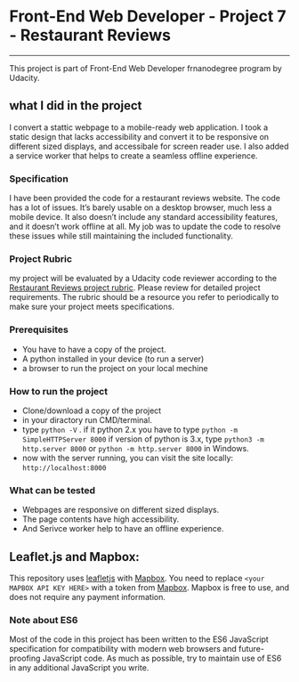 # Front-End Web Developer - Project 7 - Restaurant Reviews
---
This project is part of Front-End Web Developer frnanodegree program by Udacity.

## what I did in the project 
 I convert a stattic webpage to a mobile-ready web application. I took a static design that lacks accessibility and convert it to be responsive on different sized displays, and accessibale for screen reader use. I also added a service worker that helps to create a seamless offline experience.

### Specification

I have been provided the code for a restaurant reviews website. The code has a lot of issues. It’s barely usable on a desktop browser, much less a mobile device. It also doesn’t include any standard accessibility features, and it doesn’t work offline at all. My job was to update the code to resolve these issues while still maintaining the included functionality.

### Project Rubric

my project will be evaluated by a Udacity code reviewer according to the [Restaurant Reviews project rubric](https://review.udacity.com/#!/rubrics/1090/view). Please review for detailed project requirements. The rubric should be a resource you refer to periodically to make sure your project meets specifications.

### Prerequisites

- You have to have a copy of the project.
- A python installed in your device (to run a server)
- a browser to run the project on your local mechine 

### How to run the project

- Clone/download a copy of the project
- in your diractory run CMD/terminal.
- type `python -V` . if it python 2.x you have to type `python -m SimpleHTTPServer 8000`
if version of python is 3.x, type `python3 -m http.server 8000` or `python -m http.server 8000` in Windows.
- now with the server running, you can visit the site locally: `http://localhost:8000`

### What can be tested

- Webpages are responsive on different sized displays.
- The page contents have high accessibility.
- And Serivce worker help to have an offline experience.

## Leaflet.js and Mapbox:

This repository uses [leafletjs](https://leafletjs.com/) with [Mapbox](https://www.mapbox.com/). You need to replace `<your MAPBOX API KEY HERE>` with a token from [Mapbox](https://www.mapbox.com/). Mapbox is free to use, and does not require any payment information.

### Note about ES6

Most of the code in this project has been written to the ES6 JavaScript specification for compatibility with modern web browsers and future-proofing JavaScript code. As much as possible, try to maintain use of ES6 in any additional JavaScript you write.
